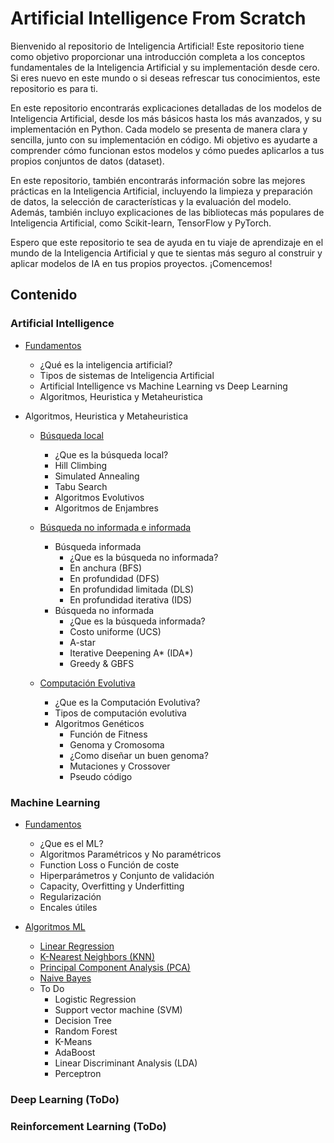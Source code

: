 # Artificial Intelligence From Scratch

Bienvenido al repositorio de Inteligencia Artificial! Este repositorio tiene como objetivo proporcionar una introducción completa a los conceptos fundamentales de la Inteligencia Artificial y su implementación desde cero. Si eres nuevo en este mundo o si deseas refrescar tus conocimientos, este repositorio es para ti.

En este repositorio encontrarás explicaciones detalladas de los modelos de Inteligencia Artificial, desde los más básicos hasta los más avanzados, y su implementación en Python. Cada modelo se presenta de manera clara y sencilla, junto con su implementación en código. Mi objetivo es ayudarte a comprender cómo funcionan estos modelos y cómo puedes aplicarlos a tus propios conjuntos de datos (dataset).

En este repositorio, también encontrarás información sobre las mejores prácticas en la Inteligencia Artificial, incluyendo la limpieza y preparación de datos, la selección de características y la evaluación del modelo. Además, también incluyo explicaciones de las bibliotecas más populares de Inteligencia Artificial, como Scikit-learn, TensorFlow y PyTorch.

Espero que este repositorio te sea de ayuda en tu viaje de aprendizaje en el mundo de la Inteligencia Artificial y que te sientas más seguro al construir y aplicar modelos de IA en tus propios proyectos. ¡Comencemos!

## Contenido

### Artificial Intelligence
* [Fundamentos](https://github.com/yeriel/Artificial_Intelligence_Collection/tree/main/Artificial_Intelligence)
  - ¿Qué es la inteligencia artificial?
  - Tipos de sistemas de Inteligencia Artificial
  - Artificial Intelligence vs Machine Learning vs Deep Learning
  - Algoritmos, Heuristica y Metaheuristica

* Algoritmos, Heuristica y Metaheuristica
  - [Búsqueda local](https://github.com/yeriel/Artificial_Intelligence_Collection/tree/main/Artificial_Intelligence/Busqueda%20local)
    * ¿Que es la búsqueda local?
    * Hill Climbing
    * Simulated Annealing
    * Tabu Search
    * Algoritmos Evolutivos
    * Algoritmos de Enjambres

  - [Búsqueda no informada e informada](https://github.com/yeriel/Artificial_Intelligence_Collection/tree/main/Artificial_Intelligence/Busqueda%20informada)
    * Búsqueda informada
      - ¿Que es la búsqueda no informada?
      - En anchura (BFS)
      - En profundidad (DFS)
      - En profundidad limitada (DLS)
      - En profundidad iterativa (IDS)
    * Búsqueda no informada
      - ¿Que es la búsqueda informada?
      - Costo uniforme (UCS)
      - A-star
      - Iterative Deepening A* (IDA*)
      - Greedy & GBFS

  - [Computación Evolutiva](https://github.com/yeriel/Artificial_Intelligence_Collection/tree/main/Artificial_Intelligence/Computacion%20evolutiva)
    - ¿Que es la Computación Evolutiva?
    - Tipos de computación evolutiva
    - Algoritmos Genéticos
      * Función de Fitness
      * Genoma y Cromosoma
      * ¿Como diseñar un buen genoma?
      * Mutaciones y Crossover
      * Pseudo código


### Machine Learning
* [Fundamentos](https://github.com/yeriel/Artificial_Intelligence_Collection/tree/main/Machine_learning)
  - ¿Que es el ML?
  - Algoritmos Paramétricos y No paramétricos
  - Function Loss o Función de coste
  - Hiperparámetros y Conjunto de validación
  - Capacity, Overfitting y Underfitting
  - Regularización
  - Encales útiles

* [Algoritmos ML](https://github.com/yeriel/Artificial_Intelligence_Collection/tree/main/Machine_learning/Algoritmos)
  - [Linear Regression](https://github.com/yeriel/Artificial_Intelligence_Collection/tree/main/Machine_learning/Algoritmos/Linear%20Regression) 
  - [K-Nearest Neighbors (KNN)](https://github.com/yeriel/Artificial_Intelligence_Collection/tree/main/Machine_learning/Algoritmos/KNN)
  - [Principal Component Analysis (PCA)](https://github.com/yeriel/Artificial_Intelligence_Collection/tree/main/Machine_learning/Algoritmos/PCA)
  - [Naive Bayes](https://github.com/yeriel/Artificial_Intelligence_Collection/tree/main/Machine_learning/Algoritmos/Naive%20Bayes)

  * To Do
    - Logistic Regression 
    - Support vector machine (SVM)
    - Decision Tree 
    - Random Forest 
    - K-Means 
    - AdaBoost
    - Linear Discriminant Analysis (LDA)
    - Perceptron 
    
### Deep Learning (ToDo)

### Reinforcement Learning (ToDo)
